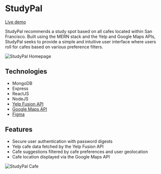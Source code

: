 # StudyPal
[Live demo](https://studypal-sf.herokuapp.com/#/)

StudyPal recommends a study spot based on all cafes located within San Francisco. Built using the MERN stack and the Yelp and Google Maps APIs, StudyPal seeks to provide a simple and intuitive user interface where users roll for cafes based on various preference filters. 

![StudyPal Homepage](https://studypal-dev.s3-us-west-1.amazonaws.com/splash_screenshot.png)

## Technologies
* MongoDB
* Express
* ReactJS
* NodeJS
* [Yelp Fusion API](https://www.yelp.com/fusion)
* [Google Maps API](https://cloud.google.com/maps-platform/)
* [Figma](https://www.figma.com/)

## Features
* Secure user authentication with password digests
* Yelp cafe data fetched by the Yelp Fusion API
* Cafe suggestions filtered by cafe preferences and user geolocation
* Cafe location displayed via the Google Maps API

![StudyPal Cafe](https://gph.is/g/aQOLNmx)
